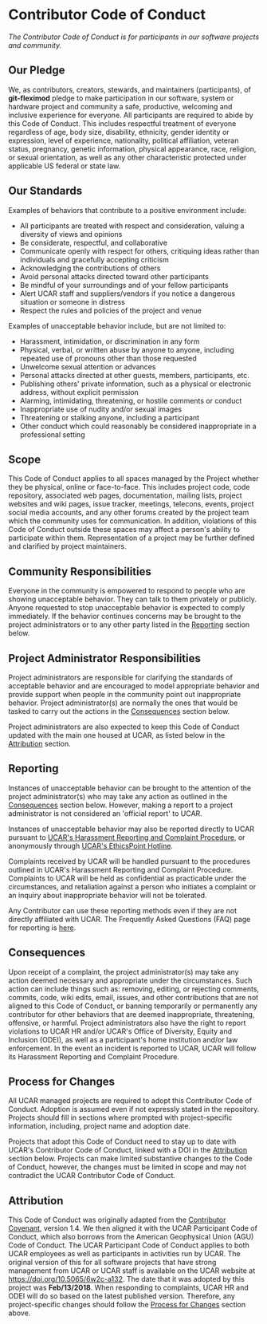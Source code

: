 # Contributor Code of Conduct
_The Contributor Code of Conduct is for participants in our software projects and community._

## Our Pledge
We, as contributors, creators, stewards, and maintainers (participants), of **git-fleximod** pledge to make participation in
our software, system or hardware project and community a safe, productive, welcoming and inclusive experience for everyone.
All participants are required to abide by this Code of Conduct.
This includes respectful treatment of everyone regardless of age, body size, disability, ethnicity, gender identity or expression,
level of experience, nationality, political affiliation, veteran status, pregnancy, genetic information, physical appearance, race,
religion, or sexual orientation, as well as any other characteristic protected under applicable US federal or state law.

## Our Standards
Examples of behaviors that contribute to a positive environment include:

* All participants are treated with respect and consideration, valuing a diversity of views and opinions
* Be considerate, respectful, and collaborative
* Communicate openly with respect for others, critiquing ideas rather than individuals and gracefully accepting criticism
* Acknowledging the contributions of others
* Avoid personal attacks directed toward other participants
* Be mindful of your surroundings and of your fellow participants 
* Alert UCAR staff and suppliers/vendors if you notice a dangerous situation or someone in distress
* Respect the rules and policies of the project and venue

Examples of unacceptable behavior include, but are not limited to:

* Harassment, intimidation, or discrimination in any form
* Physical, verbal, or written abuse by anyone to anyone, including repeated use of pronouns other than those requested
* Unwelcome sexual attention or advances
* Personal attacks directed at other guests, members, participants, etc.
* Publishing others' private information, such as a physical or electronic address, without explicit permission
* Alarming, intimidating, threatening, or hostile comments or conduct
* Inappropriate use of nudity and/or sexual images 
* Threatening or stalking anyone, including a participant
* Other conduct which could reasonably be considered inappropriate in a professional setting

## Scope
This Code of Conduct applies to all spaces managed by the Project whether they be physical, online or face-to-face.
This includes project code, code repository, associated web pages, documentation, mailing lists, project websites and wiki pages,
issue tracker, meetings, telecons, events, project social media accounts, and any other forums created by the project team which the
community uses for communication.
In addition, violations of this Code of Conduct outside these spaces may affect a person's ability to participate within them.
Representation of a project may be further defined and clarified by project maintainers.

## Community Responsibilities
Everyone in the community is empowered to respond to people who are showing unacceptable behavior.
They can talk to them privately or publicly.
Anyone requested to stop unacceptable behavior is expected to comply immediately.
If the behavior continues concerns may be brought to the project administrators or to any other party listed in the
[Reporting](#reporting) section below.

## Project Administrator Responsibilities
Project administrators are responsible for clarifying the standards of acceptable behavior and are encouraged to model appropriate
behavior and provide support when people in the community point out inappropriate behavior.
Project administrator(s) are normally the ones that would be tasked to carry out the actions in the [Consequences](#consequences)
section below.

Project administrators are also expected to keep this Code of Conduct updated with the main one housed at UCAR, as listed below in
the [Attribution](#attribution) section.

## Reporting
Instances of unacceptable behavior can be brought to the attention of the project administrator(s) who may take any action as
outlined in the [Consequences](#consequences) section below.
However, making a report to a project administrator is not considered an 'official report' to UCAR. 

Instances of unacceptable behavior may also be reported directly to UCAR pursuant to [UCAR's Harassment Reporting and Complaint
Procedure](https://www2.fin.ucar.edu/procedures/hr/harassment-reporting-and-complaint-procedure), or anonymously through [UCAR's
EthicsPoint Hotline](https://www2.fin.ucar.edu/ethics/anonymous-reporting).

Complaints received by UCAR will be handled pursuant to the procedures outlined in UCAR's Harassment Reporting and Complaint
Procedure.
Complaints to UCAR will be held as confidential as practicable under the circumstances, and retaliation against a person who
initiates a complaint or an inquiry about inappropriate behavior will not be tolerated.

Any Contributor can use these reporting methods even if they are not directly affiliated with UCAR.
The Frequently Asked Questions (FAQ) page for reporting is [here](https://www2.fin.ucar.edu/procedures/hr/reporting-faqs).

## Consequences
Upon receipt of a complaint, the project administrator(s) may take any action deemed necessary and appropriate under the
circumstances.
Such action can include things such as: removing, editing, or rejecting comments, commits, code, wiki edits, email, issues, and
other contributions that are not aligned to this Code of Conduct, or banning temporarily or permanently any contributor for other
behaviors that are deemed inappropriate, threatening, offensive, or harmful.
Project administrators also have the right to report violations to UCAR HR and/or UCAR's Office of Diversity, Equity and Inclusion
(ODEI), as well as a participant's home institution and/or law enforcement.
In the event an incident is reported to UCAR, UCAR will follow its Harassment Reporting and Complaint Procedure.

## Process for Changes
All UCAR managed projects are required to adopt this Contributor Code of Conduct.
Adoption is assumed even if not expressly stated in the repository.
Projects should fill in sections where prompted with project-specific information, including, project name and adoption date.

Projects that adopt this Code of Conduct need to stay up to date with UCAR's Contributor Code of Conduct, linked with a DOI in the
[Attribution](#attribution) section below.
Projects can make limited substantive changes to the Code of Conduct, however, the changes must be limited in scope and may not
contradict the UCAR Contributor Code of Conduct.

## Attribution
This Code of Conduct was originally adapted from the [Contributor Covenant](http://contributor-covenant.org/version/1/4), version
1.4.
We then aligned it with the UCAR Participant Code of Conduct, which also borrows from the American Geophysical Union (AGU) Code of
Conduct.
The UCAR Participant Code of Conduct applies to both UCAR employees as well as participants in activities run by UCAR.
The original version of this for all software projects that have strong management from UCAR or UCAR staff is available on the UCAR
website at https://doi.org/10.5065/6w2c-a132.
The date that it was adopted by this project was **Feb/13/2018**.
When responding to complaints, UCAR HR and ODEI will do so based on the latest published version.
Therefore, any project-specific changes should follow the [Process for Changes](#process-for-changes) section above.
